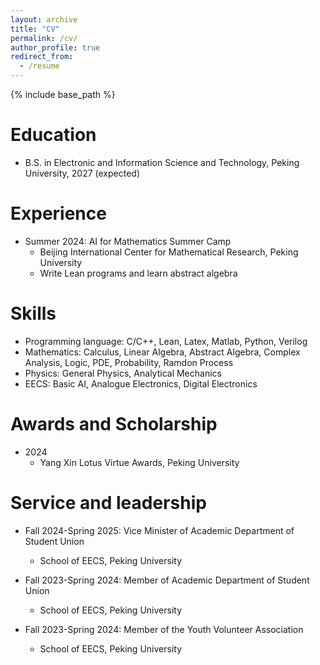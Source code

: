 ```yaml
---
layout: archive
title: "CV"
permalink: /cv/
author_profile: true
redirect_from:
  - /resume
---
```


{% include base_path %}

Education
======
* B.S. in Electronic and Information Science and Technology, Peking University, 2027 (expected)

Experience
======
* Summer 2024: AI for Mathematics Summer Camp
  * Beijing International Center for Mathematical Research, Peking University
  * Write Lean programs and learn abstract algebra
  
Skills
======
* Programming language: C/C++, Lean, Latex, Matlab, Python, Verilog
* Mathematics: Calculus, Linear Algebra, Abstract Algebra, Complex Analysis, Logic, PDE, Probability, Ramdon Process
* Physics: General Physics, Analytical Mechanics
* EECS: Basic AI, Analogue Electronics, Digital Electronics

Awards and Scholarship
======
* 2024
  * Yang Xin Lotus Virtue Awards, Peking University

<!--
Publications
======
  <ul>{% for post in site.publications reversed %}
    {% include archive-single-cv.html %}
  {% endfor %}</ul>
  
Talks
======
  <ul>{% for post in site.talks reversed %}
    {% include archive-single-talk-cv.html  %}
  {% endfor %}</ul>
  
Teaching
======
  <ul>{% for post in site.teaching reversed %}
    {% include archive-single-cv.html %}
  {% endfor %}</ul>
-->
  
Service and leadership
======
* Fall 2024-Spring 2025: Vice Minister of Academic Department of Student Union
  * School of EECS, Peking University

* Fall 2023-Spring 2024: Member of Academic Department of Student Union
  * School of EECS, Peking University

* Fall 2023-Spring 2024: Member of the Youth Volunteer Association
  * School of EECS, Peking University

